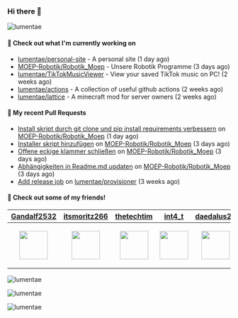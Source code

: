 ### Hi there 👋

<img src="https://count.getloli.com/@lumentae?name=lumentae&theme=booru-lisu&padding=7&offset=0&align=top&scale=1&pixelated=1&darkmode=auto" alt="lumentae" />

#### 👷 Check out what I'm currently working on

- [lumentae/personal-site](https://github.com/lumentae/personal-site) - A personal site (1 day ago)
- [MOEP-Robotik/Robotik_Moep](https://github.com/MOEP-Robotik/Robotik_Moep) - Unsere Robotik Programme (3 days ago)
- [lumentae/TikTokMusicViewer](https://github.com/lumentae/TikTokMusicViewer) - View your saved TikTok music on PC! (2 weeks ago)
- [lumentae/actions](https://github.com/lumentae/actions) - A collection of useful github actions (2 weeks ago)
- [lumentae/lattice](https://github.com/lumentae/lattice) - A minecraft mod for server owners (2 weeks ago)

#### 🔨 My recent Pull Requests

- [Install skript durch git clone und pip install requirements verbessern](https://github.com/MOEP-Robotik/Robotik_Moep/pull/6) on [MOEP-Robotik/Robotik_Moep](https://github.com/MOEP-Robotik/Robotik_Moep) (1 day ago)
- [Installer skript hinzufügen](https://github.com/MOEP-Robotik/Robotik_Moep/pull/5) on [MOEP-Robotik/Robotik_Moep](https://github.com/MOEP-Robotik/Robotik_Moep) (3 days ago)
- [Offene eckige klammer schließen](https://github.com/MOEP-Robotik/Robotik_Moep/pull/4) on [MOEP-Robotik/Robotik_Moep](https://github.com/MOEP-Robotik/Robotik_Moep) (3 days ago)
- [Abhängigkeiten in Readme.md updaten](https://github.com/MOEP-Robotik/Robotik_Moep/pull/3) on [MOEP-Robotik/Robotik_Moep](https://github.com/MOEP-Robotik/Robotik_Moep) (3 days ago)
- [Add release job](https://github.com/lumentae/provisioner/pull/1) on [lumentae/provisioner](https://github.com/lumentae/provisioner) (3 weeks ago)

#### 👯 Check out some of my friends!
| [Gandalf2532](https://github.com/Gandalf2532) | [itsmoritz266](https://github.com/itsmoritz266) | [thetechtim](https://github.com/thetechtim) | [int4_t](https://github.com/RewardedIvan) | [daedalus26](https://github.com/FRIES-7) |
|---|---|---|---|---|
| <p align="center"><img src="https://avatars.githubusercontent.com/u/179391414" width="64" height="64" /></p> | <p align="center"><img src="https://avatars.githubusercontent.com/u/199896953" width="64" height="64" /></p> | <p align="center"><img src="https://avatars.githubusercontent.com/u/205191628" width="64" height="64" /></p> | <p align="center"><img src="https://avatars.githubusercontent.com/u/67065165" width="64" height="64" /></p> | <p align="center"><img src="https://avatars.githubusercontent.com/u/203162333" width="64" height="64" /></p> |

<p style="width:100%"><img align="center" src="https://github-readme-stats.vercel.app/api?username=lumentae&count_private=true&theme=github_dark&show_icons=true&border_color=4C8EDA&include_all_commits=true&border_radius=12" alt="lumentae" /></p>
<p style="width:100%"><img align="center" src="https://github-readme-stats.vercel.app/api/top-langs/?username=lumentae&theme=github_dark&layout=compact&border_color=4C8EDA&card_width=445&border_radius=12" alt="lumentae" /></p>
<p style="width:100%"><img align="left" src="https://github-readme-stats.hackclub.dev/api/wakatime?username=2366&api_domain=hackatime.hackclub.com&&custom_title=Hackatime+Stats&layout=compact&cache_seconds=0&langs_count=8&theme=github_dark&border_radius=12&border_color=4C8EDA" alt="lumentae" /></p>
